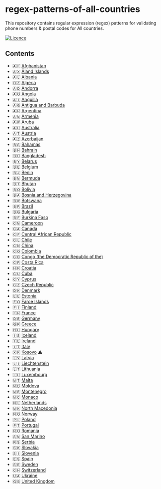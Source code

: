# regex-patterns-of-all-countries
This repository contains regular expression (regex) patterns for validating phone numbers &amp; postal codes for All countries.

[![Licence](https://img.shields.io/github/license/Ileriayo/markdown-badges?style=for-the-badge)](./LICENSE)

## Contents
  - 🇦🇫 [Afghanistan](#Afghanistan)
  - 🇦🇽 [Åland Islands](#åland-islands)
  - 🇦🇱 [Albania](#albania)
  - 🇩🇿 [Algeria](#Algeria)
  - 🇦🇩 [Andorra](#andorra)
  - 🇦🇴 [Angola](#Angola)
  - 🇦🇮 [Anguilla](#Anguilla)
  - 🇦🇬 [Antigua and Barbuda](#Antigua-and-Barbuda)
  - 🇦🇷 [Argentina](#Argentina)
  - 🇦🇲 [Armenia](#Armenia)
  - 🇦🇼 [Aruba](#Aruba)
  - 🇦🇺 [Australia](#Australia)
  - 🇦🇹 [Austria](#austria)
  - 🇦🇿 [Azerbaijan](#Azerbaijan)
  - 🇧🇸 [Bahamas](#Bahamas)
  - 🇧🇭 [Bahrain](#Bahrain)
  - 🇧🇩 [Bangladesh](#Bangladesh)
  - 🇧🇾 [Belarus](#belarus)
  - 🇧🇪 [Belgium](#belgium)
  - 🇧🇯 [Benin](#Benin)
  - 🇧🇲 [Bermuda](#Bermuda)
  - 🇧🇹 [Bhutan](#Bhutan)
  - 🇧🇴 [Bolivia](#Bolivia)
  - 🇧🇦 [Bosnia and Herzegovina](#bosnia-and-herzegovina)
  - 🇧🇼 [Botswana](#Botswana)
  - 🇧🇷 [Brazil](#Brazil)
  - 🇧🇬 [Bulgaria](#bulgaria)
  - 🇧🇫 [Burkina Faso](#Burkina-Faso)
  - 🇨🇲 [Cameroon](#Cameroon)
  - 🇨🇦 [Canada](#Canada)
  - 🇨🇫 [Central African Republic](#Central-African-Republic)
  - 🇨🇱 [Chile](#Chile)
  - 🇨🇳 [China](#China)
  - 🇨🇴 [Colombia](#Colombia)
  - 🇨🇩 [Congo (the Democratic Republic of the)](#Congo-(the-Democratic-Republic-of-the))
  - 🇨🇷 [Costa Rica](#Costa-Rica)
  - 🇭🇷 [Croatia](#croatia)
  - 🇨🇺 [Cuba](#Cuba)
  - 🇨🇾 [Cyprus](#cyprus)
  - 🇨🇿 [Czech Republic](#czech-republic)
  - 🇩🇰 [Denmark](#denmark)
  - 🇪🇪 [Estonia](#estonia)
  - 🇫🇴 [Faroe Islands](#faroe-islands)
  - 🇫🇮 [Finland](#finland)
  - 🇫🇷 [France](#france)
  - 🇩🇪 [Germany](#germany)
  - 🇬🇷 [Greece](#greece)
  - 🇭🇺 [Hungary](#hungary)
  - 🇮🇸 [Iceland](#iceland)
  - 🇮🇪 [Ireland](#ireland)
  - 🇮🇹 [Italy](#italy)
  - 🇽🇰 [Kosovo](#kosovo-warning) :warning:
  - 🇱🇻 [Latvia](#latvia)
  - 🇱🇮 [Liechtenstein](#liechtenstein)
  - 🇱🇹 [Lithuania](#lithuania)
  - 🇱🇺 [Luxembourg](#luxembourg)
  - 🇲🇹 [Malta](#malta)
  - 🇲🇩 [Moldova](#moldova)
  - 🇲🇪 [Montenegro](#montenegro)
  - 🇲🇨 [Monaco](#monaco)
  - 🇳🇱 [Netherlands](#netherlands)
  - 🇲🇰 [North Macedonia](#north-macedonia)
  - 🇳🇴 [Norway](#norway)
  - 🇵🇱 [Poland](#poland)
  - 🇵🇹 [Portugal](#portugal)
  - 🇷🇴 [Romania](#romania)
  - 🇸🇲 [San Marino](#san-marino)
  - 🇷🇸 [Serbia](#serbia)
  - 🇸🇰 [Slovakia](#slovakia)
  - 🇸🇮 [Slovenia](#slovenia)
  - 🇪🇸 [Spain](#spain)
  - 🇸🇪 [Sweden](#sweden)
  - 🇨🇭 [Switzerland](#switzerland)
  - 🇺🇦 [Ukraine](#ukraine)
  - 🇬🇧 [United Kingdom](#united-kingdom)
